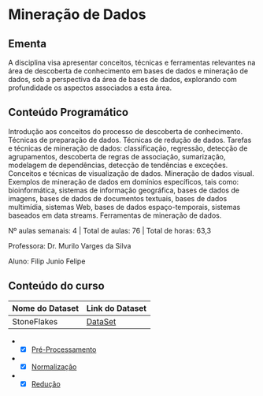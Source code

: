 # Mineração de Dados 
## Ementa
A disciplina visa apresentar conceitos, técnicas e ferramentas relevantes na área de descoberta de
conhecimento em bases de dados e mineração de dados, sob a perspectiva da área de bases de
dados, explorando com profundidade os aspectos associados a esta área.
## Conteúdo Programático
Introdução aos conceitos do processo de descoberta de conhecimento. Técnicas de preparação de
dados. Técnicas de redução de dados. Tarefas e técnicas de mineração de dados: classificação,
regressão, detecção de agrupamentos, descoberta de regras de associação, sumarização,
modelagem de dependências, detecção de tendências e exceções. Conceitos e técnicas de
visualização de dados. Mineração de dados visual. Exemplos de mineração de dados em domínios
específicos, tais como: bioinformática, sistemas de informação geográfica, bases de dados de
imagens, bases de dados de documentos textuais, bases de dados multimídia, sistemas Web, bases
de dados espaço-temporais, sistemas baseados em data streams. Ferramentas de mineração de
dados.

Nº aulas semanais: 4 | Total de aulas: 76 | Total de horas: 63,3

Professora: Dr. Murilo Varges da Silva

Aluno: Filip Junio Felipe 

## Conteúdo do curso 

| Nome do Dataset  | Link do Dataset                  |
| ------------- | ------------------------------ |
| StoneFlakes      | [DataSet](https://archive.ics.uci.edu/ml/datasets/StoneFlakes)    | 

* - [x] [Pré-Processamento](https://github.com/FilipFelipe/DataMining/blob/main/1-Preprocessing/1-Limpeza.py)
* - [x] [Normalização](https://github.com/FilipFelipe/DataMining/blob/main/1-Preprocessing/2-Normalizacao.py)
* - [x] [Redução](https://github.com/FilipFelipe/DataMining/blob/main/1-Preprocessing/3-Reducao.py)
